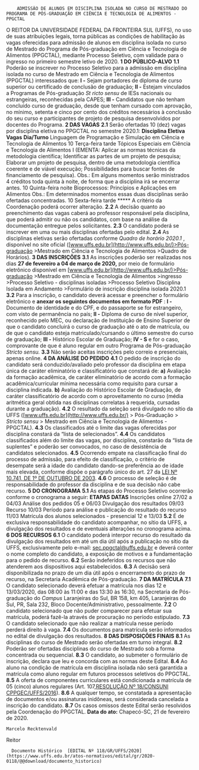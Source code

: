         ADMISSÃO DE ALUNOS EM DISCIPLINA ISOLADA NO CURSO DE MESTRADO DO PROGRAMA DE PÓS-GRADUAÇÃO EM CIÊNCIA E TECNOLOGIA DE ALIMENTOS - PPGCTAL  

 O REITOR DA UNIVERSIDADE FEDERAL DA FRONTEIRA SUL (UFFS), no uso de suas atribuições legais, torna públicas as condições de habilitação às vagas oferecidas para admissão de alunos em disciplina isolada no curso de Mestrado do Programa de Pós-graduação em Ciência e Tecnologia de Alimentos (PPGCTAL), mediante Processo Seletivo, com validade para o ingresso no primeiro semestre letivo de 2020.  **1 DO PÚBLICO-ALVO** **1.1**  Poderão se inscrever no Processo Seletivo para a admissão em disciplina isolada no curso de Mestrado em Ciência e Tecnologia de Alimentos (PPGCTAL) interessados que: **I -**  Sejam portadores de diploma de curso superior ou certificado de conclusão de graduação; **II -**  Estejam vinculados a Programas de Pós-graduação *St* *ricto sensu*  de IESs nacionais ou estrangeiras, reconhecidas pela CAPES; **III -**  Candidatos que não tenham concluído curso de graduação, desde que tenham cursado com aprovação, no mínimo, setenta e cinco por cento dos créditos necessários à conclusão do seu curso e participantes de projeto de pesquisa desenvolvidos por docentes do Programa.  **2 DAS VAGAS** **2.1**  Serão ofertadas 10 (dez) vagas por disciplina eletiva no PPGCTAL no semestre 2020.1:     **Disciplina Eletiva**   **Vagas**   **Dia/Turno**     Linguagem de Programação e Simulação em Ciência e Tecnologia de Alimentos   10   Terça-feira tarde     Tópicos Especiais em Ciência e Tecnologia de Alimentos I (EMENTA: Aplicar as normas técnicas da metodologia científica; Identificar as partes de um projeto de pesquisa; Elaborar um projeto de pesquisa, dentro de uma metodologia científica coerente e de viável execução; Possibilidades para buscar fontes de financiamento de pesquisa). Obs.: Em alguns momentos serão ministrados 4 créditos toda quinta à noite, de forma que a disciplina irá se encerrar antes.   10   Quinta-feira noite     Bioprocessos: Princípios e Aplicações em Alimentos Obs.: Em determinados momentos essas duas disciplinas serão ofertadas concentradas.   10   Sexta-feira tarde     *****  A critério da Coordenação poderá ocorrer alteração. **2.2**  A decisão quanto ao preenchimento das vagas caberá ao professor responsável pela disciplina, que poderá admitir ou não os candidatos, com base na análise da documentação entregue pelos solicitantes. **2.3**  O candidato poderá se inscrever em uma ou mais disciplinas ofertadas pelo edital. **2.4**  As disciplinas eletivas serão ofertadas conforme *Quadro de horário 2020.1* , disponível no site oficial ([www.uffs.edu.br](http://www.uffs.edu.br/)>Pós-graduação >Mestrado em Ciência e Tecnologia de Alimentos >Quadro de Horários).  **3 DAS INSCRIÇÕES** **3.1**  As inscrições poderão ser realizadas nos dias **27 de fevereiro a 04 de março de 2020,**  por meio de formulário eletrônico disponível em [www.uffs.edu.br](http://www.uffs.edu.br/)>Pós-graduação >Mestrado em Ciência e Tecnologia de Alimentos >ingresso >Processo Seletivo - disciplinas isoladas >Processo Seletivo Disciplina Isolada em Andamento >Formulário de inscrição disciplina isolada 2020.1 **3.2**  Para a inscrição, o candidato deverá acessar e preencher o formulário eletrônico e **anexar os seguintes documentos em formato PDF** : **I -**  Documento de identidade e do CPF, e do passaporte se for estrangeiro, com visto de permanência no país; **II -**  Diploma de curso de nível superior, reconhecido pelo MEC, ou declaração de Instituição de Ensino Superior de que o candidato concluirá o curso de graduação até o ato de matrícula, ou de que o candidato esteja matriculado/cursando o último semestre do curso de graduação; **III -**  Histórico Escolar de Graduação; **IV - S** e for o caso, comprovante de que é aluno regular em outro Programa de Pós-graduação *Stricto sensu.* **3.3**  Não serão aceitas inscrições pelo correio e presenciais, apenas online.  **4 DA ANÁLISE DO PEDIDO** **4.1**  O pedido de inscrição do candidato será conduzido/avaliado pelo professor da disciplina em etapa única de caráter eliminatório e classificatório que constará de: **a)**  Avaliação da formação acadêmica, de caráter eliminatório de acordo com a formação acadêmica/curricular mínima necessária como requisito para cursar a disciplina indicada. **b)**  Avaliação do Histórico Escolar de Graduação, de caráter classificatório de acordo com o aproveitamento no curso (média aritmética geral obtida nas disciplinas correlatas à requerida, cursadas durante a graduação). **4.2**  O resultado da seleção será divulgado no sítio da UFFS ([www.uffs.edu.br](http://www.uffs.edu.br/) > Pós-Graduação > *Stricto sensu*  > Mestrado em Ciência e Tecnologia de Alimentos - PPGCTAL). **4.3**  Os classificados até o limite das vagas oferecidas por disciplina constará da “lista de selecionados”. **4.4**  Os candidatos classificados além do limite das vagas, por disciplina, constarão da “lista de suplentes” e poderão ser convocados, no caso de desistência de candidatos selecionados. **4.5**  Ocorrendo empate na classificação final do processo de admissão, para efeito de classificação, o critério de desempate será a idade do candidato dando-se preferência ao de idade mais elevada, conforme dispõe o parágrafo único do art. 27 da [LEI Nº 10.741, DE 1º DE OUTUBRO DE 2003](http://www.planalto.gov.br/ccivil_03/LEIS/2003/L10.741.htm). **4.6**  O processo de seleção é de responsabilidade do professor da disciplina e de sua decisão não cabe recurso.  **5 DO CRONOGRAMA** **5.1**  As etapas do Processo Seletivo ocorrerão conforme o cronograma a seguir:     **ETAPAS**   **DATAS**     Inscrições online   27/02 a 04/03     Análise dos pedidos   05 e 06/03     Divulgação dos resultados   09/03     Recurso   10/03     Período para análise e publicação do resultado do recurso   11/03     Matrícula dos alunos selecionados - presencial   12 e 13/03     **5.2**  É de exclusiva responsabilidade do candidato acompanhar, no sítio da UFFS, a divulgação dos resultados e de eventuais alterações no cronograma acima.  **6 DOS RECURSOS** **6.1**  O candidato poderá interpor recurso do resultado da divulgação dos resultados em até um dia útil após a publicação no sítio da UFFS, exclusivamente pelo e-mail: sec.ppgctal@uffs.edu.br e deverá conter o nome completo do candidato, a exposição de motivos e a fundamentação para o pedido de recurso. **6.2**  Serão indeferidos os recursos que não atenderem aos dispositivos aqui estabelecidos. **6.3**  A decisão será disponibilizada no prazo de um dia útil após o encerramento do prazo de recurso, na Secretaria Acadêmica de Pós-graduação.  **7 DA MATRÍCULA** **7.1**  O candidato selecionado deverá efetuar a matrícula nos dias 12 e 13/03/2020, das 08:00 às 11:00 e das 13:30 às 16:30, na Secretaria de Pós-graduação do *Campus*  Laranjeiras do Sul, BR 158, km 405, Laranjeiras do Sul, PR, Sala 232, Bloco Docente/Administrativo, pessoalmente. **7.2**  O candidato selecionado que não puder comparecer para efetuar sua matrícula, poderá fazê-la através de procuração no período estipulado. **7.3**  O candidato selecionado que não realizar a matrícula nesse período perderá direito à vaga. **7.4**  Os documentos para matrícula serão informados no edital de divulgação dos resultados.  **8 DAS DISPOSIÇÕES FINAIS** **8.1**  As disciplinas do curso de Mestrado serão ofertadas em turno integral. **8.2**  Poderão ser ofertadas disciplinas do curso de Mestrado sob a forma concentrada ou sequencial. **8.3**  O candidato, ao submeter o formulário de inscrição, declara que leu e concorda com as normas deste Edital. **8.4**  Ao aluno na condição de matrícula em disciplina isolada não será garantida a matrícula como aluno regular em futuros processos seletivos do PPGCTAL. **8.5**  A oferta de componentes curriculares está condicionada a matrícula de 05 (cinco) alunos regulares (Art. 107,[RESOLUÇÃO Nº 18/CONSUNI CPPGEC/UFFS/2016](https://www.uffs.edu.br/atos-normativos/resolucao/consunicppgec/2016-0018)). **8.6**  A qualquer tempo, se constatada a apresentação de documentos e/ou assinaturas inidôneas, será considerada cancelada a inscrição do candidato. **8.7**  Os casos omissos deste Edital serão resolvidos pela Coordenação do PPGCTAL.      **Data do ato:** Chapecó-SC, 21 de fevereiro de 2020.   
 

    Marcelo Recktenvald   
 Reitor 

      Documento Histórico  [EDITAL Nº 118/GR/UFFS/2020](https://www.uffs.edu.br/atos-normativos/edital/gr/2020-0118/@@download/documento_historico)     
      